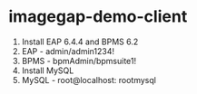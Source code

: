 # imagegap-demo-client

1. Install EAP 6.4.4 and BPMS 6.2
2. EAP - admin/admin1234!
3. BPMS - bpmAdmin/bpmsuite1!
4. Install MySQL
5. MySQL - root@localhost: rootmysql
